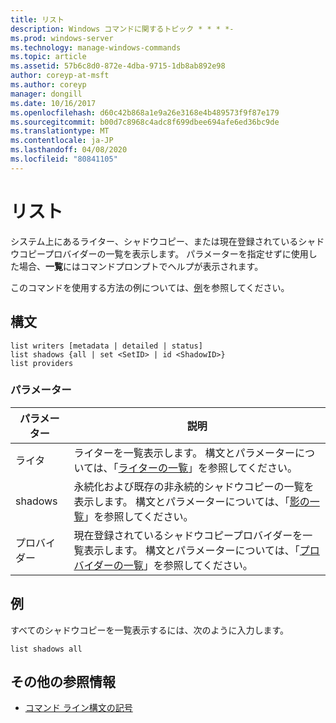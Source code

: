 ```yaml
---
title: リスト
description: Windows コマンドに関するトピック * * * *-
ms.prod: windows-server
ms.technology: manage-windows-commands
ms.topic: article
ms.assetid: 57b6c8d0-872e-4dba-9715-1db8ab892e98
author: coreyp-at-msft
ms.author: coreyp
manager: dongill
ms.date: 10/16/2017
ms.openlocfilehash: d60c42b868a1e9a26e3168e4b489573f9f87e179
ms.sourcegitcommit: b00d7c8968c4adc8f699dbee694afe6ed36bc9de
ms.translationtype: MT
ms.contentlocale: ja-JP
ms.lasthandoff: 04/08/2020
ms.locfileid: "80841105"
---
```

# <a name="list"></a>リスト



システム上にあるライター、シャドウコピー、または現在登録されているシャドウコピープロバイダーの一覧を表示します。 パラメーターを指定せずに使用した場合、**一覧**にはコマンドプロンプトでヘルプが表示されます。

このコマンドを使用する方法の例については、[例](#BKMK_examples)を参照してください。

## <a name="syntax"></a>構文

```
list writers [metadata | detailed | status]
list shadows {all | set <SetID> | id <ShadowID>}
list providers
```

### <a name="parameters"></a>パラメーター

|パラメーター|説明|
|---------|-----------|
|ライタ|ライターを一覧表示します。 構文とパラメーターについては、「[ライターの一覧](list-writers.md)」を参照してください。|
|shadows|永続化および既存の非永続的シャドウコピーの一覧を表示します。 構文とパラメーターについては、「[影の一覧](list-shadows.md)」を参照してください。|
|プロバイダー|現在登録されているシャドウコピープロバイダーを一覧表示します。 構文とパラメーターについては、「[プロバイダーの一覧](list-providers.md)」を参照してください。|

## <a name="examples"></a><a name=BKMK_examples></a>例

すべてのシャドウコピーを一覧表示するには、次のように入力します。
```
list shadows all
```

## <a name="additional-references"></a>その他の参照情報

- [コマンド ライン構文の記号](command-line-syntax-key.md)